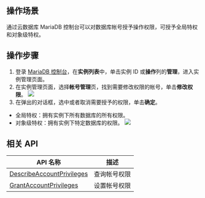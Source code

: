 ## 操作场景
通过云数据库 MariaDB 控制台可以对数据库帐号授予操作权限，可授予全局特权和对象级特权。

## 操作步骤
1. 登录 [MariaDB 控制台](https://console.cloud.tencent.com/mariadb)，在**实例列表**中，单击实例 ID 或**操作**列的**管理**，进入实例管理页面。
2. 在实例管理页面，选择**帐号管理**页，找到需要修改权限的帐号，单击**修改权限**。
![](https://staticintl.cloudcachetci.com/yehe/backend-news/L9Sg182_1.png)
3. 在弹出的对话框，选中或者取消需要授予的权限，单击**确定**。
 - 全局特权：拥有实例下所有数据库的所有权限。
 - 对象级特权：拥有实例下特定数据库的权限。
![](https://staticintl.cloudcachetci.com/yehe/backend-news/9DZI240_2.png)

## 相关 API

| API 名称                                                     | 描述         |
| ------------------------------------------------------------ | ------------ |
| [DescribeAccountPrivileges](https://intl.cloud.tencent.com/document/product/237/16164) | 查询帐号权限 |
| [GrantAccountPrivileges](https://intl.cloud.tencent.com/document/product/237/16166) | 设置帐号权限 |

